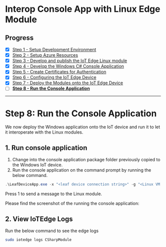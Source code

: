 # Interop Console App with Linux Edge Module
## Progress

- [x] [Step 1 - Setup Development Environment](./Setup%20Development%20Environment.MD)   
- [x] [Step 2 - Setup Azure Resources](./Setup%20Azure%20Resources.MD)  
- [x] [Step 3 - Develop and publish the IoT Edge Linux module](./Develop%20and%20publish%20the%20IoT%20edge%20Linux%20module.MD)  
- [x] [Step 4 - Develop the Windows C# Console Application](./Develop%20the%20Windows%20C%23%20Console%20Application.MD)  
- [x] [Step 5 - Create Certificates for Authentication](./Create%20Certificates%20for%20Authentication.MD)  
- [x] [Step 6 - Configuring the IoT Edge Device](./Configuring%20the%20IoT%20Edge%20Device.MD)  
- [x] [Step 7 - Deploy the Modules onto the IoT Edge Device](./Deploy%20the%20Modules%20onto%20the%20IoT%20Edge%20Device.MD)  
- [ ] [**Step 8 - Run the Console Application**](./Run%20the%20Console%20Application.MD)  
---

# Step 8: Run the Console Application
We now deploy the Windows application onto the IoT device and run it to let it interoperate with the Linux modules.

## 1. Run console application
1.  Change into the console application package folder previously copied to the Windows IoT device.
2.  Run the console application on the command prompt by running the below command.
```powershell
.\LeafDeviceApp.exe -x "<leaf device connection string>" -g "<Linux VM IP address>" -c "<full path to root CA certificate>"
```
Press 1 to send a message to the Linux module.

Please find the screenshot of the running the console application:

## 2. View IoTEdge Logs
Run the below command to see the edge logs
```bash
sudo iotedge logs CSharpModule
```
